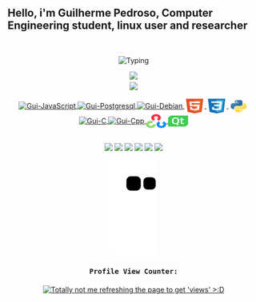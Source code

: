 ## Hello, i'm Guilherme Pedroso, Computer Engineering student, linux user and researcher

<br>
<p align="center">
  <img src="https://readme-typing-svg.herokuapp.com/?size=25&duration=4200&color=1BC53B&height=50&lines=echo+%22Ol%C3%A1%2C+mundo!%22&center=true" alt="Typing" />
</p>

<div align="center">
  <a href="https://github.com/guiipedroso">
  <img height="215em" src="https://github-readme-stats.vercel.app/api?username=guiipedroso&show_icons=true&theme=chartreuse-dark&include_all_commits=true&count_private=true"/>
   <br>
  <img align="center" height="215em" src="https://github-readme-stats.vercel.app/api/top-langs/?username=guiipedroso&layout=compact&langs_count=7&theme=chartreuse-dark"/>
</div>
 
  <div align="center" style="display: inline_block"><br>
  
  <img align="center" alt="Gui-JavaScript" height="30" width="40" src="https://cdn.jsdelivr.net/gh/devicons/devicon/icons/javascript/javascript-original.svg">
  <img align="center" alt="Gui-Postgresql" height="30" width="40" src="https://cdn.jsdelivr.net/gh/devicons/devicon/icons/postgresql/postgresql-original.svg">

  <img align="center" alt="Gui-Debian" height="30" width="40" src="https://cdn.jsdelivr.net/gh/devicons/devicon/icons/debian/debian-original.svg">
 
  <img align="center" alt="Gui-HTML" height="30" width="40" src="https://raw.githubusercontent.com/devicons/devicon/master/icons/html5/html5-original.svg">
  <img align="center" alt="Guii-CSS" height="30" width="40" src="https://raw.githubusercontent.com/devicons/devicon/master/icons/css3/css3-original.svg">
  <img align="center" alt="Gui-Python" height="30" width="40" src="https://raw.githubusercontent.com/devicons/devicon/master/icons/python/python-original.svg">
  <img align="center" alt="Gui-C" height="30" width="40" src="https://cdn.jsdelivr.net/gh/devicons/devicon/icons/c/c-original.svg">
  <img align="center" alt="Gui-Cpp" height="30" width="40" src="https://cdn.jsdelivr.net/gh/devicons/devicon/icons/cplusplus/cplusplus-original.svg">
  <img align="center" alt="Gui-Cpp" height="30" width="40" src="https://github.com/devicons/devicon/blob/v2.15.1/icons/opencv/opencv-original.svg">
  <img align="center" alt="Gui-Cpp" height="30" width="40" src="https://github.com/devicons/devicon/blob/v2.15.1/icons/qt/qt-original.svg">
</div>

</div>

## 

<div align="center"> 
  <a href="https://www.youtube.com/channel/UCNnwofpzHbIsZpgqB3r-KCA" target="_blank"><img src="https://img.shields.io/badge/YouTube-FF0000?style=for-the-badge&logo=youtube&logoColor=white" target="_blank"></a>
  <a href="https://instagram.com/guihh_pedroso" target="_blank"><img src="https://img.shields.io/badge/-Instagram-%23E4405F?style=for-the-badge&logo=instagram&logoColor=white" target="_blank"></a>
 	<a href="https://www.twitch.tv/guiiipedroso" target="_blank"><img src="https://img.shields.io/badge/Twitch-9146FF?style=for-the-badge&logo=twitch&logoColor=white" target="_blank"></a>
 <a href="guiipedroso#3787" target="_blank"><img src="https://img.shields.io/badge/Discord-7289DA?style=for-the-badge&logo=discord&logoColor=white" target="_blank"></a> 
  <a href = "mailto:guilhermepedrosogg@gmail.com"><img src="https://img.shields.io/badge/-Gmail-%23333?style=for-the-badge&logo=gmail&logoColor=white" target="_blank"></a>
  <a href="https://www.linkedin.com/in/gui-pedroso/" target="_blank"><img src="https://img.shields.io/badge/-LinkedIn-%230077B5?style=for-the-badge&logo=linkedin&logoColor=white" target="_blank"></a> 
 
  ![Snake animation](https://github.com/guiipedroso/guiipedroso/blob/output/github-contribution-grid-snake.svg)
 
 <!-- Profile View Counter -->

<!--
Fazendo request em loop no BASH pro contador hehehe >:D
for i in {1..1337}; do curl -sk "https://profile-counter.glitch.me/guiipedroso/count.svg"; done
-->

<h4 align="center"><samp>Profile View Counter:</samp></h4>

<p align="center">
  <a href="http://www.pudim.com.br/">
    <img align="center" src="https://profile-counter.glitch.me/guiipedroso/count.svg" title="Totally not me refreshing the page to get 'views' >:D"/>
  </a>
</p>

</div>
